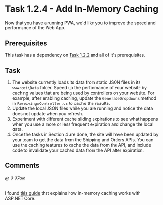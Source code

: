 # Task 1.2.4 - Add In-Memory Caching

Now that you have a running PWA, we'd like you to improve the speed and performance of the Web App.

## Prerequisites 

This task has a dependency on [Task 1.2.2][122] and all of it's prerequisites.

## Task 

1.  The website currently loads its data from static JSON files in its `wwwroot\Data` folder. Speed up the performance of your website by caching values that are being used by controllers on your website. For example, after enabling caching, update the `GenerateDropdowns` method in `ReceivingsController.cs` to cache the results.
2.  Update the local JSON files while you are running and notice the data does not update when you refresh.
3.  Experiment with different cache sliding expirations to see what happens when you use a more or less frequent expiration and change the local data.
4.  Once the tasks in Section 4 are done, the site will have been updated by your team to get the data from the Shipping and Orders APIs. You can use the caching features to cache the data from the API, and include code to invalidate your cached data from the API after expiration.

## Comments

###### @ 3:37am
I found [this guide](https://docs.microsoft.com/en-us/aspnet/core/performance/caching/memory) that explains how in-memory caching works with ASP.NET Core.

[122]: /stories/1/122_Add_Windows_Feature.md
